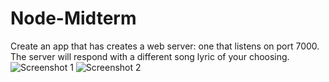 # Node-Midterm
Create an app that has creates a web server: one that listens on port 7000.
The server will respond with a different song lyric of your choosing.
![Screenshot 1](https://user-images.githubusercontent.com/89818936/132276983-a09178c7-ca7f-4aae-9fe6-c50e249aac82.png)
![Screenshot 2](https://user-images.githubusercontent.com/89818936/132277018-9a8fddf7-a7ca-4c2c-b309-d41f89cce9b8.png)

